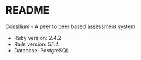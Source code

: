 # README

Consilium - A peer to peer based assessment system


* Ruby version: 2.4.2
* Rails version: 5.1.4
* Database: PostgreSQL
